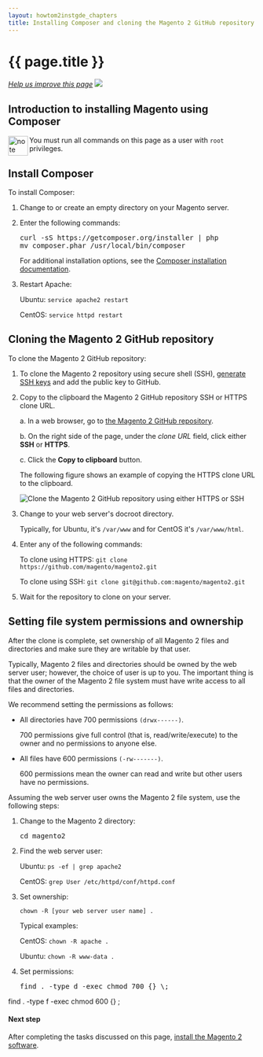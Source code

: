 ```yaml
---
layout: howtom2instgde_chapters
title: Installing Composer and cloning the Magento 2 GitHub repository
---
```


<h1 id="instgde-prereq-compose-clone">{{ page.title }}</h1>

<p><a href="{{ site.githuburl }}install-gde/prereq/composer-clone.md" target="_blank"><em>Help us improve this page</em></a>&nbsp;<img src="{{ site.baseurl }}common/images/newWindow.gif"/></p>

<h2 id="instgde-prereq-compose-intro">Introduction to installing Magento using Composer</h2>

<div class="bs-callout bs-callout-info" id="info">
  <img src="{{ site.baseurl }}common/images/icon_note.png" alt="note" align="left" width="40" />
<span class="glyphicon-class">
  <p>You must run all commands on this page as a user with <code>root</code> privileges.</p></span>
</div>

<h2 id="instgde-prereq-compose-install">Install Composer</h2>

To install Composer:

1.	Change to or create an empty directory on your Magento server.

2.	Enter the following commands:

	<pre>curl -sS https://getcomposer.org/installer | php
	mv composer.phar /usr/local/bin/composer</pre>
	
	For additional installation options, see the <a href="https://getcomposer.org/download/" target="_blank">Composer installation documentation</a>.
	
3.	Restart Apache:

	Ubuntu: `service apache2 restart`
	
	CentOS: `service httpd restart`

<h2 id="instgde-prereq-compose-clone">Cloning the Magento 2 GitHub repository</h2>

To clone the Magento 2 GitHub repository:

1.	To clone the Magento 2 repository using secure shell (SSH), <a href="https://help.github.com/articles/generating-ssh-keys/" target="_blank">generate SSH keys</a> and add the public key to GitHub.

1.	Copy to the clipboard the Magento 2 GitHub repository SSH or HTTPS clone URL.

	a.	In a web browser, go to <a href="https://github.com/magento/magento2" target="_blank">the Magento 2 GitHub repository</a>.
	
	b.	On the right side of the page, under the *clone URL* field, click either **SSH** or **HTTPS**.
	
	c.	Click the **Copy to clipboard** button.
	
	The following figure shows an example of copying the HTTPS clone URL to the clipboard.
	
	<p><img src="{{ site.baseurl }}common/images/install_mage2_clone-url1.png" alt="Clone the Magento 2 GitHub repository using either HTTPS or SSH"></p>
	
1.	Change to your web server's docroot directory.

	Typically, for Ubuntu, it's `/var/www` and for CentOS it's `/var/www/html`.

2.	Enter any of the following commands:

	To clone using HTTPS: `git clone https://github.com/magento/magento2.git`
	
	To clone using SSH: `git clone git@github.com:magento/magento2.git`
	
3.	Wait for the repository to clone on your server.

<h2 id="instgde-prereq-compose-access">Setting file system permissions and ownership</h2>

After the clone is complete, set ownership of all Magento 2 files and directories and make sure they are writable by that user.

Typically, Magento 2 files and directories should be owned by the web server user; however, the choice of user is up to you. The important thing is that the owner of the Magento 2 file system must have write access to all files and directories.

We recommend setting the permissions as follows:

*	All directories have 700 permissions `(drwx------)`.

	700 permissions give full control (that is, read/write/execute) to the owner and no permissions to anyone else.

*	All files have 600 permissions `(-rw-------)`.

	600 permissions mean the owner can read and write but other users have no permissions.

Assuming the web server user owns the Magento 2 file system, use the following steps:

1.	Change to the Magento 2 directory:
	
	<pre>cd magento2</pre>

2.	Find the web server user:
	
	Ubuntu: `ps -ef | grep apache2`	
	
	CentOS: `grep User /etc/httpd/conf/httpd.conf`

3.	Set ownership:
	
	<code>chown -R [your web server user name] .</code>
		
	Typical examples:
		
	CentOS: <code>chown -R apache .</code>
	
	Ubuntu: `chown -R www-data .`
	
4.	Set permissions:

	<pre>find . -type d -exec chmod 700 {} \;
find . -type f -exec chmod 600 {} \;</pre>

#### Next step

After completing the tasks discussed on this page, <a href="{{ site.gdeurl }}install-gde/install/install.html">install the Magento 2 software</a>.